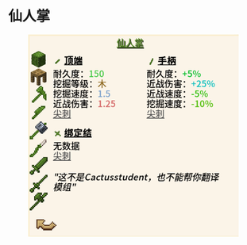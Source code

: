 # 仙人掌

<figure><img src="../../.gitbook/assets/屏幕截图 2025-03-03 165555.png" alt=""><figcaption></figcaption></figure>
